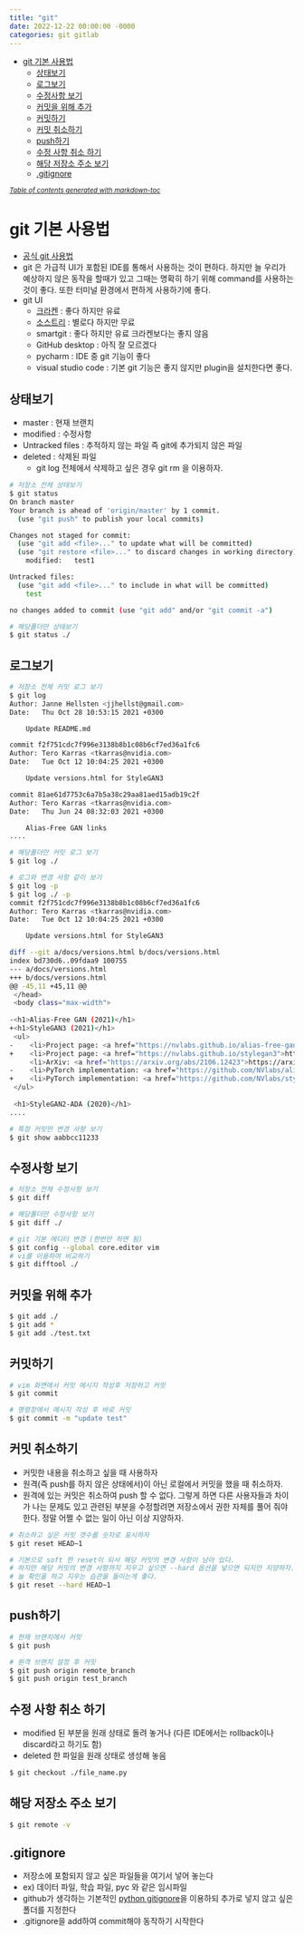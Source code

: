```yaml
---
title: "git"
date: 2022-12-22 00:00:00 -0000
categories: git gitlab
---
```



- [git 기본 사용법](#git-------)
  * [상태보기](#----)
  * [로그보기](#----)
  * [수정사항 보기](#-------)
  * [커밋을 위해 추가](#---------)
  * [커밋하기](#----)
  * [커밋 취소하기](#-------)
  * [push하기](#push--)
  * [수정 사항 취소 하기](#-----------)
  * [해당 저장소 주소 보기](#------------)
  * [.gitignore](#gitignore)

<small><i><a href='http://ecotrust-canada.github.io/markdown-toc/'>Table of contents generated with markdown-toc</a></i></small>


# git 기본 사용법
- [공식 git 사용법](https://git-scm.com/book/ko/v2)
- git 은 가급적 UI가 포함된 IDE를 통해서 사용하는 것이 편하다. 하지만 늘 우리가 예상하지 않은 동작을 할때가 있고 그때는 명확히 하기 위해 command를 사용하는 것이 좋다. 또한 터미널 환경에서 편하게 사용하기에 좋다. 
- git UI 
  - [크라켄](https://www.gitkraken.com) : 좋다 하지만 유료
  - [소스트리](https://www.sourcetreeapp.com) : 별로다 하지만 무료
  - smartgit : 좋다 하지만 유료 크라켄보다는 좋지 않음
  - GitHub desktop : 아직 잘 모르겠다
  - pycharm : IDE 중 git 기능이 좋다
  - visual studio code : 기본 git 기능은 좋지 않지만 plugin을 설치한다면 좋다.

## 상태보기
- master : 현재 브랜치
- modified : 수정사항
- Untracked files : 추적하지 않는 파일 즉 git에 추가되지 않은 파일
- deleted : 삭제된 파일
  - git log 전체에서 삭제하고 싶은 경우 git rm 을 이용하자.

```bash
# 저장소 전체 상태보기
$ git status
On branch master
Your branch is ahead of 'origin/master' by 1 commit.
  (use "git push" to publish your local commits)

Changes not staged for commit:
  (use "git add <file>..." to update what will be committed)
  (use "git restore <file>..." to discard changes in working directory)
	modified:   test1

Untracked files:
  (use "git add <file>..." to include in what will be committed)
	test

no changes added to commit (use "git add" and/or "git commit -a")

# 해당폴더만 상태보기
$ git status ./
```

## 로그보기
```bash
# 저장소 전체 커밋 로그 보기
$ git log
Author: Janne Hellsten <jjhellst@gmail.com>
Date:   Thu Oct 28 10:53:15 2021 +0300

    Update README.md

commit f2f751cdc7f996e3138b8b1c08b6cf7ed36a1fc6
Author: Tero Karras <tkarras@nvidia.com>
Date:   Tue Oct 12 10:04:25 2021 +0300

    Update versions.html for StyleGAN3

commit 81ae61d7753c6a7b5a38c29aa81aed15adb19c2f
Author: Tero Karras <tkarras@nvidia.com>
Date:   Thu Jun 24 08:32:03 2021 +0300

    Alias-Free GAN links
....

# 해당폴더만 커밋 로그 보기
$ git log ./

# 로그와 변경 사항 같이 보기
$ git log -p
$ git log ./ -p
commit f2f751cdc7f996e3138b8b1c08b6cf7ed36a1fc6
Author: Tero Karras <tkarras@nvidia.com>
Date:   Tue Oct 12 10:04:25 2021 +0300

    Update versions.html for StyleGAN3

diff --git a/docs/versions.html b/docs/versions.html
index bd730d6..09fdaa9 100755
--- a/docs/versions.html
+++ b/docs/versions.html
@@ -45,11 +45,11 @@
 </head>
 <body class="max-width">
 
-<h1>Alias-Free GAN (2021)</h1>
+<h1>StyleGAN3 (2021)</h1>
 <ul>
-    <li>Project page: <a href="https://nvlabs.github.io/alias-free-gan">https://nvlabs.github.io/alias-free-gan</a></li>
+    <li>Project page: <a href="https://nvlabs.github.io/stylegan3">https://nvlabs.github.io/stylegan3</a></li>
     <li>ArXiv: <a href="https://arxiv.org/abs/2106.12423">https://arxiv.org/abs/2106.12423</a></li>
-    <li>PyTorch implementation: <a href="https://github.com/NVlabs/alias-free-gan">https://github.com/NVlabs/alias-free-gan</a></li>
+    <li>PyTorch implementation: <a href="https://github.com/NVlabs/stylegan3">https://github.com/NVlabs/stylegan3</a></li>
 </ul>
 
 <h1>StyleGAN2-ADA (2020)</h1>
....

# 특정 커밋만 변경 사항 보기
$ git show aabbcc11233
```

## 수정사항 보기 
```bash 
# 저장소 전체 수정사항 보기
$ git diff

# 해당폴더만 수정사항 보기
$ git diff ./

# git 기본 에디터 변경 (한번만 하면 됨)
$ git config --global core.editor vim
# vi를 이용하여 비교하기
$ git difftool ./
```

## 커밋을 위해 추가
```bash
$ git add ./
$ git add *
$ git add ./test.txt
```

## 커밋하기
```bash
# vim 화면에서 커밋 메시지 작성후 저장하고 커밋
$ git commit 

# 명령창에서 메시지 작성 후 바로 커밋
$ git commit -m "update test"
```

## 커밋 취소하기
- 커밋한 내용을 취소하고 싶을 때 사용하자
- 원격(즉 push를 하지 않은 상태에서)이 아닌 로컬에서 커밋을 했을 때 취소하자.
- 원격에 있는 커밋은 취소하여 push 할 수 없다. 그렇게 하면 다른 사용자들과 차이가 나는 문제도 있고 관련된 부분을 수정할려면 저장소에서 권한 자체를 풀어 줘야 한다. 정말 어쩔 수 없는 일이 아닌 이상 지양하자.

```bash
# 취소하고 싶은 커밋 갯수를 숫자로 표시하자
$ git reset HEAD~1

# 기본으로 soft 한 reset이 되서 해당 커밋의 변경 사항이 남아 있다.
# 하지만 해당 커밋의 변경 사항까지 지우고 싶으면 --hard 옵션을 넣으면 되지만 지양하자.
# 늘 확인을 하고 지우는 습관을 들이는게 좋다.
$ git reset --hard HEAD~1
```

## push하기
```bash
# 현재 브랜치에서 커밋
$ git push

# 원격 브랜치 설정 후 커밋
$ git push origin remote_branch
$ git push origin test_branch
```

## 수정 사항 취소 하기
- modified 된 부분을 원래 상태로 돌려 놓거나 (다른 IDE에서는 rollback이나 discard라고 하기도 함)
- deleted 한 파일을 원래 상태로 생성해 놓음
```bash
$ git checkout ./file_name.py
```

## 해당 저장소 주소 보기 
```bash
$ git remote -v
```

## .gitignore
- 저장소에 포함되지 않고 싶은 파일들을 여기서 넣어 놓는다 
 - ex) 데이터 파일, 학습 파일, pyc 와 같은 임시파일
- github가 생각하는 기본적인 [python gitignore](https://github.com/github/gitignore/blob/main/Python.gitignore)을 이용하되 추가로 넣지 않고 싶은 폴더를 지정한다
- .gitignore을 add하여 commit해야 동작하기 시작한다